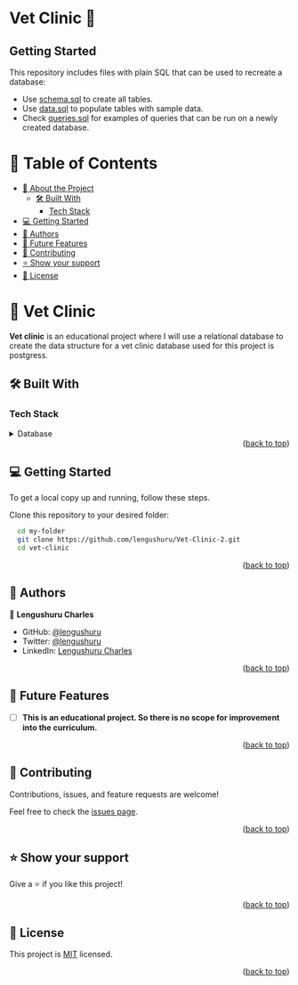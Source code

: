 # Vet Clinic 🐶

## Getting Started

This repository includes files with plain SQL that can be used to recreate a database:

- Use [schema.sql](./schema.sql) to create all tables.
- Use [data.sql](./data.sql) to populate tables with sample data.
- Check [queries.sql](./queries.sql) for examples of queries that can be run on a newly created database.

<a name="readme-top"></a>


# 📗 Table of Contents

- [📖 About the Project](#about-project)
  - [🛠 Built With](#built-with)
    - [Tech Stack](#tech-stack)
- [💻 Getting Started](#getting-started)
- [👥 Authors](#authors)
- [🔭 Future Features](#future-features)
- [🤝 Contributing](#contributing)
- [⭐️ Show your support](#support)
- [📝 License](#license)


# 🐶 Vet Clinic <a name="about-project"></a>


**Vet clinic** is an educational project where I will use a relational database to create the data structure for a vet clinic database used for this project is postgress.
## 🛠 Built With <a name="built-with"></a>

### Tech Stack <a name="tech-stack"></a>


<details>
<summary>Database</summary>
  <ul>
    <li><a href="https://www.postgresql.org/">PostgreSQL</a></li>
  </ul>
</details>



<div align="right">(<a href="#readme-top">back to top</a>)</div>

<!-- GETTING STARTED -->

## 💻 Getting Started <a name="getting-started"></a>

To get a local copy up and running, follow these steps.

Clone this repository to your desired folder:



```sh
  cd my-folder
  git clone https://github.com/lengushuru/Vet-Clinic-2.git
  cd vet-clinic
```

<div align="right">(<a href="#readme-top">back to top</a>)</div>

<!-- AUTHORS -->

## 👥 Authors <a name="authors"></a>

👤 **Lengushuru Charles**

- GitHub: [@lengushuru](https://github.com/lengushuru)
- Twitter: [@lengushuru](https://twitter.com/lengush)
- LinkedIn: [Lengushuru Charles](https://linkedin.com/in/lengushuru)


<div align="right">(<a href="#readme-top">back to top</a>)</div>

<!-- FUTURE FEATURES -->

## 🔭 Future Features <a name="future-features"></a>


- [ ] **This is an educational project. So there is no scope for improvement into the curriculum.**

<div align="right">(<a href="#readme-top">back to top</a>)</div>

<!-- CONTRIBUTING -->

## 🤝 Contributing <a name="contributing"></a>

Contributions, issues, and feature requests are welcome!

Feel free to check the [issues page](../../issues/).

<div align="right">(<a href="#readme-top">back to top</a>)</div>

<!-- SUPPORT -->

## ⭐️ Show your support <a name="support"></a>

Give a ⭐️ if you like this project!

<div align="right">(<a href="#readme-top">back to top</a>)</div>

## 📝 License <a name="license"></a>

This project is [MIT](./LICENSE) licensed.

<p align="right">(<a href="#readme-top">back to top</a>)</p>

